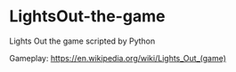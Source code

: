 # LightsOut-the-game
Lights Out the game scripted by Python

Gameplay: https://en.wikipedia.org/wiki/Lights_Out_(game)
